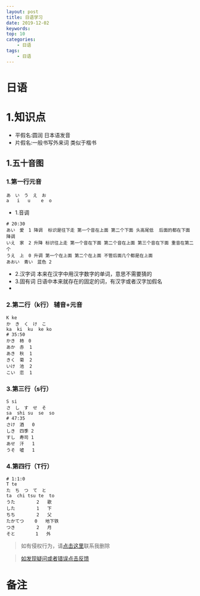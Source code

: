 ```yaml
---
layout: post
title: 日语学习
date: 2019-12-02
keywords:
top: 10
categories:
    - 日语
tags:
    - 日语
---
```

# 日语
 # 1.知识点
- 平假名:圆润 日本语发音
- 片假名:一般书写外来词  类似于楷书
## 1.五十音图
### 1.第一行元音
```
あ　い　う　え　お　
a   i   u    e  o
```
- 1.音调
```
# 20:30
あい　愛　1 降调  标识是往下走 第一个音在上面 第二个下面 头高尾低  后面的都在下面 降调
いえ　家　2 升降 标识往上走 第一个音在下面 第二个音在上面 第三个音在下面 重音在第二个
うえ　上　0 升调 第一个在上面 第二个在上面 不管后面几个都是在上面
あおい　青い　蓝色 2
```
- 2.汉字词 本来在汉字中用汉字数字的单词，意思不需要猜的
- 3.固有词 日语中本来就存在的固定的词，有汉字或者汉字加假名
-
### 2.第二行（k行） 辅音+元音
```
K ke
か　き　く　け　こ
ka  ki  ku  ke ko
# 35:50
かき　柿　0
あか　赤  1
あき　秋  1
きく　菊  2
いけ　池  2
こい　恋  1
```
### 3.第三行（s行）
```
S si
さ　し　す　せ　そ
sa  shi su  se  so
# 47:35
さけ　酒   0
しき　四季 2
すし　寿司 1
あせ　汗   1
うそ　嘘   1
```
### 4.第四行（T行）
```
# 1:1:0
T te
た　ち　つ　て　と
ta  chi tsu te  to
うた        2   歌
した        1   下
ちち        2   父
たかてつ    0   地下铁
つき        2   月
そと　      1   外
```
>如有侵权行为，请[点击这里](https://github.com/cooper-q/MattMeng_hexo/issues)联系我删除

>[如发现疑问或者错误点击反馈](https://github.com/cooper-q/MattMeng_hexo/issues)

# 备注


